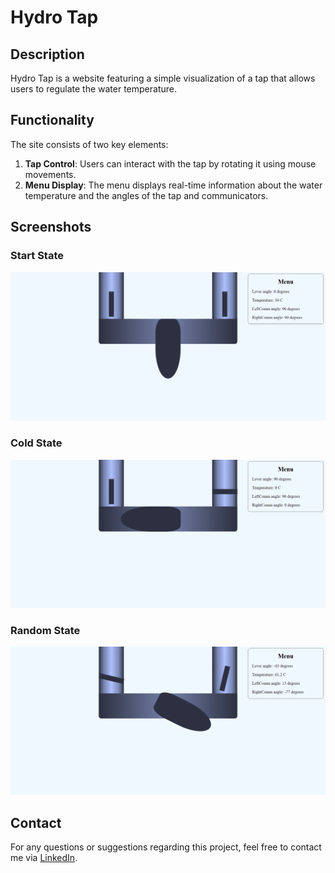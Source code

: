 # Hydro Tap

## Description

Hydro Tap is a website featuring a simple visualization of a tap that allows users to regulate the water temperature.

## Functionality

The site consists of two key elements:
1. **Tap Control**: Users can interact with the tap by rotating it using mouse movements.
2. **Menu Display**: The menu displays real-time information about the water temperature and the angles of the tap and communicators.

## Screenshots

### Start State
![Tap State - Start](./images/screenshots/tap-state-start.png)

### Cold State
![Tap State - Cold](./images/screenshots/tap-state-cold.png)

### Random State
![Tap State - Random](./images/screenshots/tap-state-random.png)

## Contact

For any questions or suggestions regarding this project, feel free to contact me via [LinkedIn](https://www.linkedin.com/in/your-linkedin-profile/).
